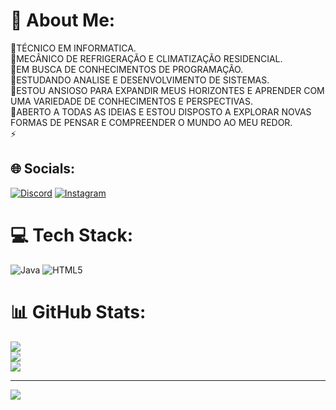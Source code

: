 # 💫 About Me:
🔭TÉCNICO EM INFORMATICA.<br>🔭MECÂNICO DE REFRIGERAÇÃO E CLIMATIZAÇÃO RESIDENCIAL.<br>🤝EM BUSCA DE CONHECIMENTOS DE PROGRAMAÇÃO.<br>🌱ESTUDANDO ANALISE E DESENVOLVIMENTO DE SISTEMAS.<br>💬ESTOU ANSIOSO PARA EXPANDIR MEUS HORIZONTES E APRENDER COM UMA VARIEDADE DE CONHECIMENTOS E PERSPECTIVAS.<br>💬ABERTO A TODAS AS IDEIAS E ESTOU DISPOSTO A EXPLORAR NOVAS FORMAS DE PENSAR E COMPREENDER O MUNDO AO MEU REDOR.<br>⚡


## 🌐 Socials:
[![Discord](https://img.shields.io/badge/Discord-%237289DA.svg?logo=discord&logoColor=white)](https://discord.gg/47éoDDD#6972) [![Instagram](https://img.shields.io/badge/Instagram-%23E4405F.svg?logo=Instagram&logoColor=white)](https://instagram.com/lhenrique47) 

# 💻 Tech Stack:
![Java](https://img.shields.io/badge/java-%23ED8B00.svg?style=for-the-badge&logo=java&logoColor=white) ![HTML5](https://img.shields.io/badge/html5-%23E34F26.svg?style=for-the-badge&logo=html5&logoColor=white)
# 📊 GitHub Stats:
![](https://github-readme-stats.vercel.app/api?username=L-Henrique&theme=midnight-purple&hide_border=false&include_all_commits=true&count_private=true)<br/>
![](https://github-readme-streak-stats.herokuapp.com/?user=L-Henrique&theme=midnight-purple&hide_border=false)<br/>
![](https://github-readme-stats.vercel.app/api/top-langs/?username=L-Henrique&theme=midnight-purple&hide_border=false&include_all_commits=true&count_private=true&layout=compact)

---
[![](https://visitcount.itsvg.in/api?id=L-Henrique&icon=0&color=0)](https://visitcount.itsvg.in)

<!-- Proudly created with GPRM ( https://gprm.itsvg.in ) -->
<!--
**Furystein/Furystein** is a ✨ _special_ ✨ repository because its `README.md` (this file) appears on your GitHub profile.

Here are some ideas to get you started:

- 🔭 I’m currently working on ...
- 🌱 I’m currently learning ...
- 👯 I’m looking to collaborate on ...
- 🤔 I’m looking for help with ...
- 💬 Ask me about ...
- 📫 How to reach me: ...
- 😄 Pronouns: ...
- ⚡ Fun fact: ...
-->
